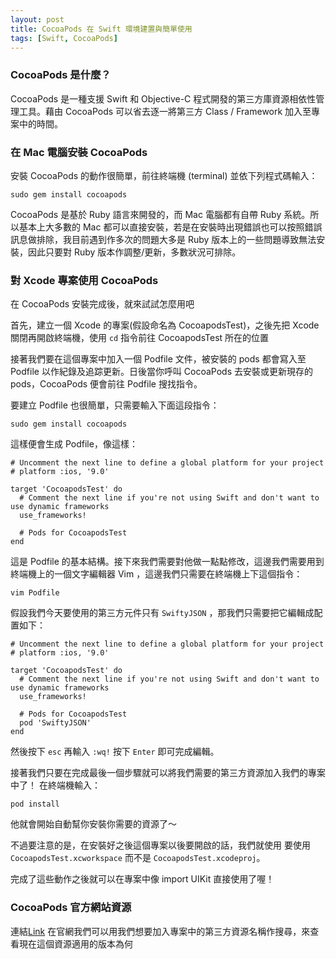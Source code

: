 ```yaml
---
layout: post
title: CocoaPods 在 Swift 環境建置與簡單使用
tags: [Swift, CocoaPods]
---
```


### CocoaPods 是什麼？

CocoaPods 是一種支援 Swift 和 Objective-C 程式開發的第三方庫資源相依性管理工具。藉由 CocoaPods 可以省去逐一將第三方 Class / Framework 加入至專案中的時間。

<!-- more -->

### 在 Mac 電腦安裝 CocoaPods

安裝 CocoaPods 的動作很簡單，前往終端機 (terminal) 並依下列程式碼輸入：

```
sudo gem install cocoapods
```

CocoaPods 是基於 Ruby 語言來開發的，而 Mac 電腦都有自帶 Ruby 系統。所以基本上大多數的 Mac 都可以直接安裝，若是在安裝時出現錯誤也可以按照錯誤訊息做排除，我目前遇到作多次的問題大多是 Ruby 版本上的一些問題導致無法安裝，因此只要對 Ruby 版本作調整/更新，多數狀況可排除。

### 對 Xcode 專案使用 CocoaPods

在 CocoaPods 安裝完成後，就來試試怎麼用吧

首先，建立一個 Xcode 的專案(假設命名為 CocoapodsTest)，之後先把 Xcode 關閉再開啟終端機，使用 `cd` 指令前往 CocoapodsTest 所在的位置

接著我們要在這個專案中加入一個 Podfile 文件，被安裝的 pods 都會寫入至 Podfile 以作紀錄及追踪更新。日後當你呼叫 CocoaPods 去安裝或更新現存的 pods，CocoaPods 便會前往 Podfile 搜找指令。

要建立 Podfile 也很簡單，只需要輸入下面這段指令：

```
sudo gem install cocoapods
```

這樣便會生成 Podfile，像這樣：

```
# Uncomment the next line to define a global platform for your project
# platform :ios, '9.0'

target 'CocoapodsTest' do
  # Comment the next line if you're not using Swift and don't want to use dynamic frameworks
  use_frameworks!

  # Pods for CocoapodsTest
end
```

這是 Podfile 的基本結構。接下來我們需要對他做一點點修改，這邊我們需要用到終端機上的一個文字編輯器 Vim ，這邊我們只需要在終端機上下這個指令：

```
vim Podfile
```

假設我們今天要使用的第三方元件只有 `SwiftyJSON` ，那我們只需要把它編輯成配置如下：

```
# Uncomment the next line to define a global platform for your project
# platform :ios, '9.0'

target 'CocoapodsTest' do
  # Comment the next line if you're not using Swift and don't want to use dynamic frameworks
  use_frameworks!

  # Pods for CocoapodsTest
  pod 'SwiftyJSON'
end
```

然後按下 `esc` 再輸入 `:wq!` 按下 `Enter` 即可完成編輯。

接著我們只要在完成最後一個步驟就可以將我們需要的第三方資源加入我們的專案中了！
在終端機輸入：

```
pod install
```

他就會開始自動幫你安裝你需要的資源了～

不過要注意的是，在安裝好之後這個專案以後要開啟的話，我們就使用 要使用 `CocoapodsTest.xcworkspace` 而不是 `CocoapodsTest.xcodeproj`。

完成了這些動作之後就可以在專案中像 import UIKit 直接使用了喔！

### CocoaPods 官方網站資源

連結[Link]( https://cocoapods.org/ "Link")
在官網我們可以用我們想要加入專案中的第三方資源名稱作搜尋，來查看現在這個資源適用的版本為何

